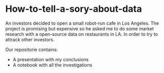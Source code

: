 # How-to-tell-a-sory-about-data

An investors decided to open a small robot-run cafe in Los Angeles. The project is promising but expensive so he asked me to do some market research with a open-source data on restaurants in LA. In order to try to attrack other investors.

Our repositorie contains:
<ul>
<li> A presentation with my conclusions </li>
<li> A notebook with all the investigations </li>
</ul>
